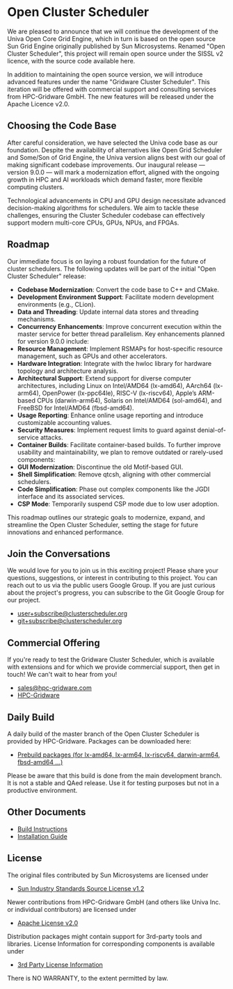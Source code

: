 # Open Cluster Scheduler

We are pleased to announce that we will continue the development of the Univa Open Core Grid Engine, which in
turn is based on the open source Sun Grid Engine originally published by Sun Microsystems. Renamed
"Open Cluster Scheduler", this project will remain open source under the SISSL v2 licence, with the source code
available here.

In addition to maintaining the open source version, we will introduce advanced features under the name
"Gridware Cluster Scheduler". This iteration will be offered with commercial support and consulting services from
HPC-Gridware GmbH. The new features will be released under the Apache Licence v2.0.

## Choosing the Code Base

After careful consideration, we have selected the Univa code base as our foundation. Despite the availability of
alternatives like Open Grid Scheduler and Some/Son of Grid Engine, the Univa version aligns best with our goal of
making significant codebase improvements. Our inaugural release — version 9.0.0 — will mark a modernization effort,
aligned with the ongoing growth in HPC and AI workloads which demand faster, more flexible computing clusters.

Technological advancements in CPU and GPU design necessitate advanced decision-making algorithms for schedulers.
We aim to tackle these challenges, ensuring the Cluster Scheduler codebase can effectively support modern
multi-core CPUs, GPUs, NPUs, and FPGAs.

## Roadmap

Our immediate focus is on laying a robust foundation for the future of cluster schedulers. The following updates will be part of the initial "Open Cluster Scheduler" release:

- **Codebase Modernization**: Convert the code base to C++ and CMake.
- **Development Environment Support**: Facilitate modern development environments (e.g., CLion).
- **Data and Threading**: Update internal data stores and threading mechanisms.
- **Concurrency Enhancements**: Improve concurrent execution within the master service for better thread parallelism.
  Key enhancements planned for version 9.0.0 include:
- **Resource Management**: Implement RSMAPs for host-specific resource management, such as GPUs and other accelerators.
- **Hardware Integration**: Integrate with the hwloc library for hardware topology and architecture analysis.
- **Architectural Support**: Extend support for diverse computer architectures, including Linux on Intel/AMD64 (lx-amd64),
  AArch64 (lx-arm64), OpenPower (lx-ppc64le), RISC-V (lx-riscv64), Apple’s ARM-based CPUs (darwin-arm64), Solaris on Intel/AMD64 (sol-amd64), and FreeBSD for Intel/AMD64 (fbsd-amd64).
- **Usage Reporting**: Enhance online usage reporting and introduce customizable accounting values.
- **Security Measures**: Implement request limits to guard against denial-of-service attacks.
- **Container Builds**: Facilitate container-based builds.
  To further improve usability and maintainability, we plan to remove outdated or rarely-used components:
- **GUI Modernization**: Discontinue the old Motif-based GUI.
- **Shell Simplification**: Remove qtcsh, aligning with other commercial schedulers.
- **Code Simplification**: Phase out complex components like the JGDI interface and its associated services.
- **CSP Mode**: Temporarily suspend CSP mode due to low user adoption.

This roadmap outlines our strategic goals to modernize, expand, and streamline the Open Cluster Scheduler, setting the stage for future innovations and enhanced performance.

## Join the Conversations

We would love for you to join us in this exciting project! Please share your questions, suggestions, or interest in
contributing to this project. You can reach out to us via the public users Google Group. If you are just curious about
the project's progress, you can subscribe to the Git Google Group for our project.

- user+subscribe@clusterscheduler.org
- git+subscribe@clusterscheduler.org

## Commercial Offering

If you're ready to test the Gridware Cluster Scheduler, which is available with extensions and for which we provide
commercial support, then get in touch! We can't wait to hear from you!

- sales@hpc-gridware.com
- [HPC-Gridware](https://www.hpc-gridware.com/)

## Daily Build

A daily build of the master branch of the Open Cluster Scheduler is provided by HPC-Gridware. Packages can be downloaded here:

- [Prebuild packages (for lx-amd64, lx-arm64, lx-riscv64, darwin-arm64, fbsd-amd64 ...)
](https://www.hpc-gridware.com/downloads/)

Please be aware that this build is done from the main development branch. It is not a stable and QAed release.
Use it for testing purposes but not in a productive environment.

## Other Documents

- [Build Instructions](https://github.com/hpc-gridware/clusterscheduler/blob/master/doc/markdown/manual/development-guide/01_prepare_dev_env.md)
- [Installation Guide](https://github.com/hpc-gridware/clusterscheduler/blob/master/doc/markdown/manual/installation-guide/01_planning_the_installation.md)

## License

The original files contributed by Sun Microsystems are licensed under

- [Sun Industry Standards Source License v1.2](https://github.com/hpc-gridware/clusterscheduler/blob/master/License_SISSL_v1-2.txt)

Newer contributions from HPC-Gridware GmbH (and others like Univa Inc. or individual contributors) are licensed under

- [Apache License v2.0](https://github.com/hpc-gridware/clusterscheduler/blob/master/License_APACHE_v2-0.txt)

Distribution packages might contain support for 3rd-party tools and libraries. License Information for corresponding
components is available under

- [3rd Party License Information](https://github.com/hpc-gridware/clusterscheduler/blob/master/source/dist/3rd_party/3rd_party_licscopyrights.md)

There is NO WARRANTY, to the extent permitted by law.
